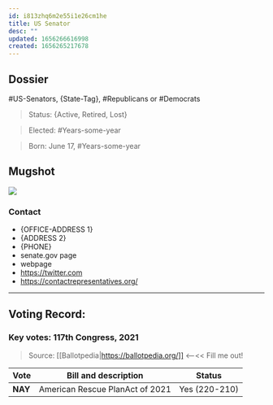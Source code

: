 ```yaml
---
id: i813zhq6m2e55i1e26cm1he
title: US Senator
desc: ""
updated: 1656266616998
created: 1656265217678
---
```


## Dossier

#US-Senators, {State-Tag}, #Republicans or #Democrats

> Status: {Active, Retired, Lost}

> Elected: #Years-some-year

> Born: June 17, #Years-some-year

## Mugshot

![](/assets/images/2022-06-26-09-22-42.png)

### Contact

- {OFFICE-ADDRESS 1}
- {ADDRESS 2}
- {PHONE}
- senate.gov page
- webpage
- https://twitter.com
- https://contactrepresentatives.org/

---

## Voting Record:

### Key votes: 117th Congress, 2021

> Source: [[Ballotpedia|https://ballotpedia.org/]] <--<< Fill me out!

| Vote    | Bill and description            | Status        |
| ------- | ------------------------------- | ------------- |
| **NAY** | American Rescue PlanAct of 2021 | Yes (220-210) |
